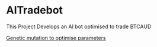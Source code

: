 # AITradebot
This Project Develops an AI bot optimised to trade BTCAUD

[Genetic mutation to optimise parameters](https://link.springer.com/chapter/10.1007/978-3-031-23929-8_11)